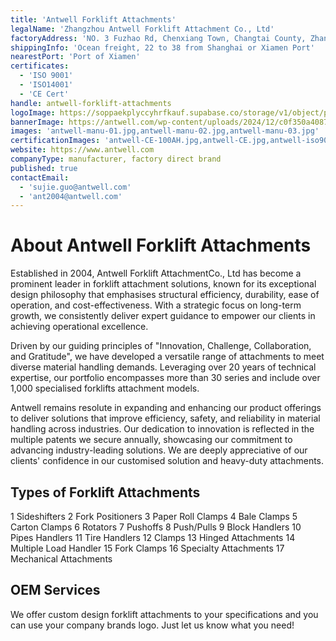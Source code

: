 ```yaml
---
title: 'Antwell Forklift Attachments'
legalName: 'Zhangzhou Antwell Forklift Attachment Co., Ltd'
factoryAddress: 'NO. 3 Fuzhao Rd, Chenxiang Town, Changtai County, Zhangzhou, Fujian, China'
shippingInfo: 'Ocean freight, 22 to 38 from Shanghai or Xiamen Port'
nearestPort: 'Port of Xiamen'
certificates:
  - 'ISO 9001'
  - 'ISO14001'
  - 'CE Cert'
handle: antwell-forklift-attachments
logoImage: https://soppaekplyccyhrfkauf.supabase.co/storage/v1/object/public/manufacturers/antwell/logo.webp
bannerImage: https://antwell.com/wp-content/uploads/2024/12/c0f350a408794392b2bff3cbfeb4136.webp
images: 'antwell-manu-01.jpg,antwell-manu-02.jpg,antwell-manu-03.jpg'
certificationImages: 'antwell-CE-100AH.jpg,antwell-CE.jpg,antwell-iso9001.jpg,antwell-ROHS.jpg,antwell-UN38.3.jpg'
website: https://www.antwell.com
companyType: manufacturer, factory direct brand
published: true
contactEmail:
  - 'sujie.guo@antwell.com'
  - 'ant2004@antwell.com'
---
```


# About Antwell Forklift Attachments

Established in 2004, Antwell Forklift AttachmentCo., Ltd has become a prominent leader in forklift attachment solutions, known for its exceptional design philosophy that emphasises structural efficiency, durability, ease of operation, and cost-effectiveness. With a strategic focus on long-term growth, we consistently deliver expert guidance to empower our clients in achieving operational excellence.

Driven by our guiding principles of "Innovation, Challenge, Collaboration, and Gratitude", we have developed a versatile range of attachments to meet diverse material handling demands. Leveraging over 20 years of technical expertise, our portfolio encompasses more than 30 series and include over 1,000 specialised forklifts attachment models.

Antwell remains resolute in expanding and enhancing our product offerings to deliver solutions that improve efficiency, safety, and reliability in material handling across industries. Our dedication to innovation is reflected in the multiple patents we secure annually, showcasing our commitment to advancing industry-leading solutions. We are deeply appreciative of our clients' confidence in our customised solution and heavy-duty attachments.

## Types of Forklift Attachments

1 Sideshifters
2 Fork Positioners
3 Paper Roll Clamps
4 Bale Clamps
5 Carton Clamps
6 Rotators
7 Pushoffs
8 Push/Pulls
9 Block Handlers
10 Pipes Handlers
11 Tire Handlers
12 Clamps
13 Hinged Attachments
14 Multiple Load Handler
15 Fork Clamps
16 Specialty Attachments
17 Mechanical Attachments

## OEM Services

We offer custom design forklift attachments to your specifications and you can use your company brands logo. Just let us know what you need!